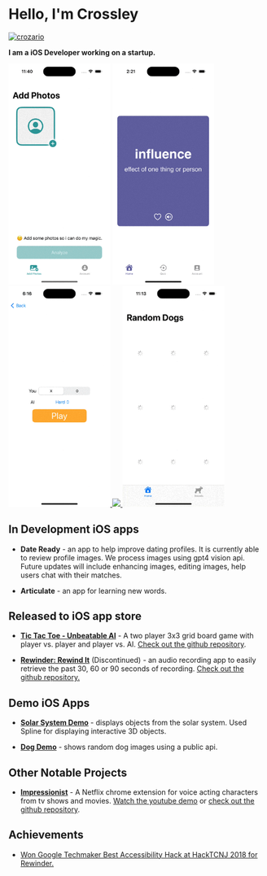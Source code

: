 # Hello, I'm Crossley
 <a href="https://www.linkedin.com/in/crozario/" target="blank"><img src="https://img.shields.io/badge/linkedin-%230077B5.svg?style=for-the-badge&logo=linkedin&logoColor=white" alt="crozario"/></a> 

**I am a iOS Developer working on a startup.**

<p float="left">
    <a>
        <img src="assets/dateready-ios.gif" width="200" />
    </a>
    <a>
        <img src="assets/articulate-ios.gif" width="200" />
    </a>
    <a href="https://apps.apple.com/us/app/tic-tac-toe-unbeatable-ai/id6474344689">
        <img src="assets/tic-tac-toe-ios.gif" width="200" />
    </a>
    <a href="https://github.com/crozario/SolarSystemDemo">
        <img src="assets/solarsystem-ios.gif" width="200"/>
    </a>
    <a href="https://github.com/crozario/dogdemo">
        <img src="assets/dogdemo-ios.gif" width="200"/>
    </a>
</p>

## In Development iOS apps
- **Date Ready** - an app to help improve dating profiles. It is currently able to review profile images. We process images using gpt4 vision api. Future updates will include enhancing images, editing images, help users chat with their matches.

- **Articulate** - an app for learning new words.

## Released to iOS app store

- [**Tic Tac Toe - Unbeatable AI**](https://apps.apple.com/us/app/tic-tac-toe-unbeatable-ai/id6474344689)  - A two player 3x3 grid board game with player vs. player and player vs. AI. [Check out the github repository](https://github.com/crozario/TicTacToe).

- [**Rewinder: Rewind It**](https://github.com/crozario/Rewinder) (Discontinued) - an audio recording app to easily retrieve the past 30, 60 or 90 seconds of recording. [Check out the github repository.](https://github.com/crozario/Rewinder)

## Demo iOS Apps

- [**Solar System Demo**](https://github.com/crozario/SolarSystemDemo) - displays objects from the solar system. Used Spline for displaying interactive 3D objects.

- [**Dog Demo**](https://github.com/crozario/dogdemo) - shows random dog images using a public api.

## Other Notable Projects

- [**Impressionist**](https://www.youtube.com/watch?v=zj1XErgDqNI) - A Netflix chrome extension for voice acting characters from tv shows and movies. [Watch the youtube demo](https://www.youtube.com/watch?v=zj1XErgDqNI) or [check out the github repository](https://github.com/crozario/Impressionist).

## Achievements
- [Won Google Techmaker Best Accessibility Hack at HackTCNJ 2018 for Rewinder.](https://devpost.com/software/rewinder-oxp13n)